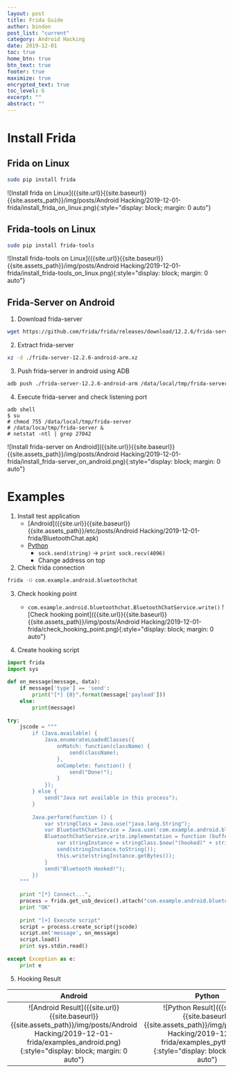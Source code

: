```yaml
---
layout: post
title: Frida Guide
author: bindon
post_list: "current"
category: Android Hacking
date: 2019-12-01
toc: true
home_btn: true
btn_text: true
footer: true
maximize: true
encrypted_text: true
toc_level: 6
excerpt: ""
abstract: ""
---
```


# Install Frida
## Frida on Linux
```bash
sudo pip install frida
```
![Install frida on Linux]({{site.url}}{{site.baseurl}}{{site.assets_path}}/img/posts/Android Hacking/2019-12-01-frida/install_frida_on_linux.png){:style="display: block; margin: 0 auto"}

## Frida-tools on Linux
```bash
sudo pip install frida-tools
```
![Install frida-tools on Linux]({{site.url}}{{site.baseurl}}{{site.assets_path}}/img/posts/Android Hacking/2019-12-01-frida/install_frida-tools_on_linux.png){:style="display: block; margin: 0 auto"}

## Frida-Server on Android
1. Download frida-server
```bash
wget https://github.com/frida/frida/releases/download/12.2.6/frida-server-12.2.6-android-arm.xz
```

2. Extract frida-server
```bash
xz -d ./frida-server-12.2.6-android-arm.xz
```

3. Push frida-server in android using ADB
```bash
adb push ./frida-server-12.2.6-android-arm /data/local/tmp/frida-server
```

4. Execute frida-server and check listening port
```
adb shell
$ su
# chmod 755 /data/local/tmp/frida-server
# /data/loca/tmp/frida-server &
# netstat -ntl | grep 27042
```

![Install frida-server on Android]({{site.url}}{{site.baseurl}}{{site.assets_path}}/img/posts/Android Hacking/2019-12-01-frida/install_frida-server_on_android.png){:style="display: block; margin: 0 auto"}

# Examples
1. Install test application
	* [Android]({{site.url}}{{site.baseurl}}{{site.assets_path}}/etc/posts/Android Hacking/2019-12-01-frida/BluetoothChat.apk)
	* [Python](https://github.com/cricketsamya/BluetoothPython)
		* `sock.send(string)` -> `print sock.recv(4096)`
		* Change address on top
2. Check frida connection
```bash
frida -U com.example.android.bluetoothchat
```
3. Check hooking point
	* `com.example.android.bluetoothchat.BluetoothChatService.write()`
![Check hooking point]({{site.url}}{{site.baseurl}}{{site.assets_path}}/img/posts/Android Hacking/2019-12-01-frida/check_hooking_point.png){:style="display: block; margin: 0 auto"}

4. Create hooking script
```python
import frida
import sys
​
def on_message(message, data):
    if message['type'] == 'send':
        print("[*] {0}".format(message['payload']))
    else:
        print(message)
​
try:
    jscode = """
        if (Java.available) {
            Java.enumerateLoadedClasses({
                onMatch: function(className) {
                    send(className);
                }, 
                onComplete: function() {
                    send("Done!");
                }
            });
        } else {
            send("Java not available in this process");
        }
​
        Java.perform(function () {
            var stringClass = Java.use("java.lang.String");
            var BluetoothChatService = Java.use('com.example.android.bluetoothchat.BluetoothChatService');
            BluetoothChatService.write.implementation = function (buffer) {
                var stringInstance = stringClass.$new("(hooked)" + stringClass.$new(buffer).toString());
                send(stringInstance.toString());
                this.write(stringInstance.getBytes());
            }
            send("Bluetooth Hooked!");
        })
    """
​
    print "[*] Connect...", 
    process = frida.get_usb_device().attach("com.example.android.bluetoothchat")
    print "OK"
​
    print "[+] Execute script"
    script = process.create_script(jscode)
    script.on('message', on_message)
    script.load()
    print sys.stdin.read()
​
except Exception as e:
    print e
```
5. Hooking Result

| Android | Python |
|:-------:|:------:|
|![Android Result]({{site.url}}{{site.baseurl}}{{site.assets_path}}/img/posts/Android Hacking/2019-12-01-frida/examples_android.png){:style="display: block; margin: 0 auto"}|![Python Result]({{site.url}}{{site.baseurl}}{{site.assets_path}}/img/posts/Android Hacking/2019-12-01-frida/examples_python.png){:style="display: block; margin: 0 auto"}|
